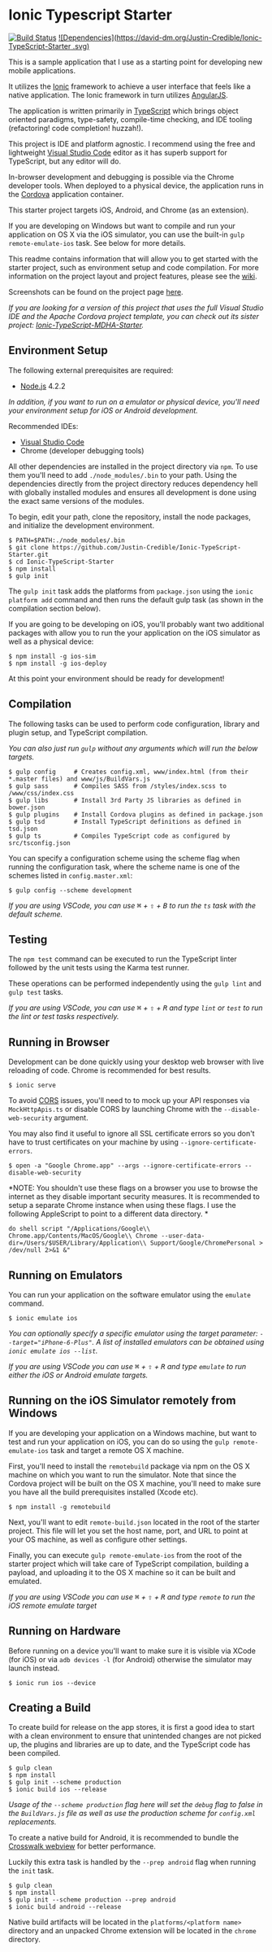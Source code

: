 Ionic Typescript Starter
=============================
[![Build Status](https://travis-ci.org/Justin-Credible/Ionic-TypeScript-Starter.svg?branch=master)](https://travis-ci.org/Justin-Credible/Ionic-TypeScript-Starter)
[![Dependencies](https://david-dm.org/Justin-Credible/Ionic-TypeScript-Starter
.svg)](https://david-dm.org/Justin-Credible/Ionic-TypeScript-Starter)

This is a sample application that I use as a starting point for developing new mobile applications.

It utilizes the [Ionic](http://ionicframework.com/) framework to achieve a user interface that feels like a native application. The Ionic framework in turn utilizes [AngularJS](https://angularjs.org/).

The application is written primarily in [TypeScript](http://www.typescriptlang.org/) which brings object oriented paradigms, type-safety, compile-time checking, and IDE tooling (refactoring! code completion! huzzah!).

This project is IDE and platform agnostic. I recommend using the free and lightweight [Visual Studio Code](https://code.visualstudio.com) editor as it has superb support for TypeScript, but any editor will do.

In-browser development and debugging is possible via the Chrome developer tools. When deployed to a physical device, the application runs in the [Cordova](http://cordova.apache.org/) application container.

This starter project targets iOS, Android, and Chrome (as an extension).

If you are developing on Windows but want to compile and run your application on OS X via the iOS simulator, you can use the built-in `gulp remote-emulate-ios` task. See below for more details.

This readme contains information that will allow you to get started with the starter project, such as environment setup and code compilation. For more information on the project layout and project features, please see the [wiki](https://github.com/Justin-Credible/Ionic-TypeScript-Starter/wiki).

Screenshots can be found on the project page [here](http://www.justin-credible.net/Projects/Ionic-TypeScript-MDHA-Starter).

*If you are looking for a version of this project that uses the full Visual Studio IDE and the Apache Cordova project template, you can check out its sister project: [Ionic-TypeScript-MDHA-Starter](https://github.com/Justin-Credible/Ionic-TypeScript-MDHA-Starter).*

## Environment Setup ##

The following external prerequisites are required:

* [Node.js](https://nodejs.org/dist/v4.2.2/) 4.2.2

*In addition, if you want to run on a emulator or physical device, you'll need your environment setup for iOS or Android development.*

Recommended IDEs:

* [Visual Studio Code](https://code.visualstudio.com/)
* Chrome (developer debugging tools)

All other dependencies are installed in the project directory via `npm`. To use them you'll need to add `./node_modules/.bin` to your path. Using the dependencies directly from the project directory reduces dependency hell with globally installed modules and ensures all development is done using the exact same versions of the modules.

To begin, edit your path, clone the repository, install the node packages, and initialize the development environment.

    $ PATH=$PATH:./node_modules/.bin
    $ git clone https://github.com/Justin-Credible/Ionic-TypeScript-Starter.git
    $ cd Ionic-TypeScript-Starter
    $ npm install
    $ gulp init

The `gulp init` task adds the platforms from `package.json` using the `ionic platform add` command and then runs the default gulp task (as shown in the compilation section below).

If you are going to be developing on iOS, you'll probably want two additional packages with allow you to run the your application on the iOS simulator as well as a physical device:

    $ npm install -g ios-sim
    $ npm install -g ios-deploy

At this point your environment should be ready for development!

## Compilation ##

The following tasks can be used to perform code configuration, library and plugin setup, and TypeScript compilation.

*You can also just run `gulp` without any arguments which will run the below targets.*

    $ gulp config     # Creates config.xml, www/index.html (from their *.master files) and www/js/BuildVars.js
    $ gulp sass       # Compiles SASS from /styles/index.scss to /www/css/index.css
    $ gulp libs       # Install 3rd Party JS libraries as defined in bower.json
    $ gulp plugins    # Install Cordova plugins as defined in package.json
    $ gulp tsd        # Install TypeScript definitions as defined in tsd.json
    $ gulp ts         # Compiles TypeScript code as configured by src/tsconfig.json

You can specify a configuration scheme using the scheme flag when running the configuration task, where the scheme name is one of the schemes listed in `config.master.xml`:

    $ gulp config --scheme development

*If you are using VSCode, you can use <kbd>⌘</kbd> + <kbd>⇧</kbd> + <kbd>B</kbd> to run the `ts` task with the default scheme.*

## Testing ##

The `npm test` command can be executed to run the TypeScript linter followed by the unit tests using the Karma test runner.

These operations can be performed independently using the `gulp lint` and `gulp test` tasks.

*If you are using VSCode, you can use <kbd>⌘</kbd> + <kbd>⇧</kbd> + <kbd>R</kbd> and type `lint` or `test` to run the lint or test tasks respectively.*

## Running in Browser ##

Development can be done quickly using your desktop web browser with live reloading of code. Chrome is recommended for best results.

    $ ionic serve

To avoid [CORS](https://en.wikipedia.org/wiki/Cross-origin_resource_sharing) issues, you'll need to to mock up your API responses via `MockHttpApis.ts` or disable CORS by launching Chrome with the `--disable-web-security` argument.

You may also find it useful to ignore all SSL certificate errors so you don't have to trust certificates on your machine by using `--ignore-certificate-errors`.

    $ open -a "Google Chrome.app" --args --ignore-certificate-errors --disable-web-security

*NOTE: You shouldn't use these flags on a browser you use to browse the internet as they disable important security measures. It is recommended to setup a separate Chrome instance when using these flags. I use the following AppleScript to point to a different data directory. *

```
do shell script "/Applications/Google\\ Chrome.app/Contents/MacOS/Google\\ Chrome --user-data-dir=/Users/$USER/Library/Application\\ Support/Google/ChromePersonal > /dev/null 2>&1 &"
```

## Running on Emulators ##

You can run your application on the software emulator using the `emulate` command.

    $ ionic emulate ios

*You can optionally specify a specific emulator using the target parameter: `--target="iPhone-6-Plus"`. A list of installed emulators can be obtained using `ionic emulate ios --list`.*

*If you are using VSCode you can use <kbd>⌘</kbd> + <kbd>⇧</kbd> + <kbd>R</kbd> and type `emulate` to run either the iOS or Android emulate targets.*

## Running on the iOS Simulator remotely from Windows ##

If you are developing your application on a Windows machine, but want to test and run your application on iOS, you can do so using the `gulp remote-emulate-ios` task and target a remote OS X machine.

First, you'll need to install the `remotebuild` package via npm on the OS X machine on which you want to run the simulator. Note that since the Cordova project will be built on the OS X machine, you'll need to make sure you have all the build prerequisites installed (Xcode etc).

    $ npm install -g remotebuild

Next, you'll want to edit `remote-build.json` located in the root of the starter project. This file will let you set the host name, port, and URL to point at your OS machine, as well as configure other settings.

Finally, you can execute `gulp remote-emulate-ios` from the root of the starter project which will take care of TypeScript compilation, building a payload, and uploading it to the OS X machine so it can be built and emulated.

*If you are using VSCode you can use <kbd>⌘</kbd> + <kbd>⇧</kbd> + <kbd>R</kbd> and type `remote` to run the iOS remote emulate target*

## Running on Hardware ##

Before running on a device you'll want to make sure it is visible via XCode (for iOS) or via `adb devices -l` (for Android) otherwise the simulator may launch instead.

    $ ionic run ios --device

## Creating a Build ##

To create build for release on the app stores, it is first a good idea to start with a clean environment to ensure that unintended changes are not picked up, the plugins and libraries are up to date, and the TypeScript code has been compiled.

    $ gulp clean
    $ npm install
    $ gulp init --scheme production
    $ ionic build ios --release

*Usage of the `--scheme production` flag here will set the `debug` flag to false in the `BuildVars.js` file as well as use the production scheme for `config.xml` replacements.*

To create a native build for Android, it is recommended to bundle the [Crosswalk webview](https://crosswalk-project.org/documentation/cordova.html) for better performance.

Luckily this extra task is handled by the `--prep android` flag when running the `init` task.

````
$ gulp clean
$ npm install
$ gulp init --scheme production --prep android
$ ionic build android --release
````

Native build artifacts will be located in the `platforms/<platform name>` directory and an unpacked Chrome extension will be located in the `chrome` directory.

